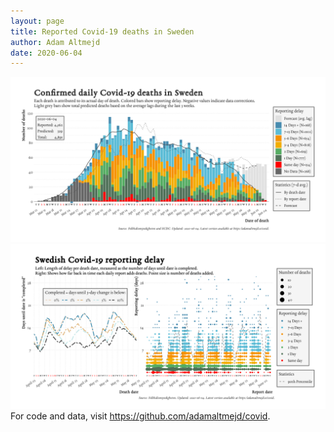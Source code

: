 ```yaml
---
layout: page
title: Reported Covid-19 deaths in Sweden
author: Adam Altmejd
date: 2020-06-04
---
```


![Graph of Swedish Covid-19 deaths with reporting delay.](deaths_lag_sweden_2020-06-04.png "Swedish Covid-19 deaths.")
![Graph of Swedish Covid-19 reporting delay in daily deaths.](lag_trend_sweden_2020-06-04.png "Trend in Swedish Covid-19 mortality reporting delay.")
For code and data, visit <https://github.com/adamaltmejd/covid>.
